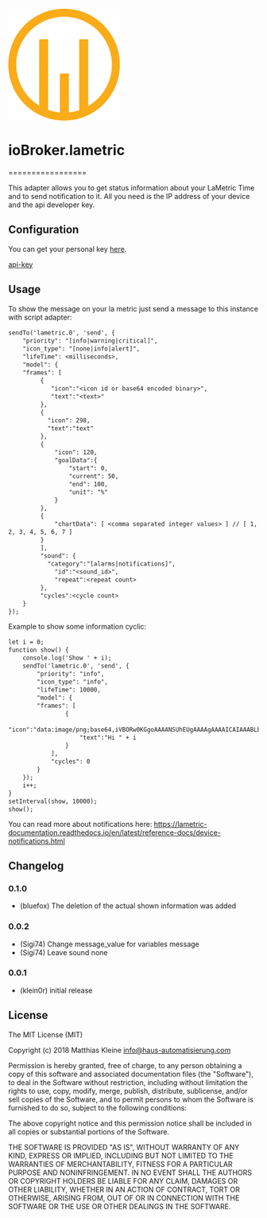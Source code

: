 ![Logo](admin/lametric.png)
# ioBroker.lametric
=================

This adapter allows you to get status information about your LaMetric Time and to send notification to it.
All you need is the IP address of your device and the api developer key.

## Configuration
You can get your personal key [here](https://developer.lametric.com/).

[api-key](docs/apiKey.png)

## Usage
To show the message on your la metric just send a message to this instance with script adapter:
```
sendTo('lametric.0', 'send', {
    "priority": "[info|warning|critical]",
    "icon_type": "[none|info|alert]",
    "lifeTime": <milliseconds>,
    "model": {
    "frames": [
         {
            "icon":"<icon id or base64 encoded binary>",
            "text":"<text>"
         },
         {
           "icon": 298,
           "text":"text"
         },
         {
             "icon": 120,
             "goalData":{
                 "start": 0,
                 "current": 50,
                 "end": 100,
                 "unit": "%"
             }
         },
         {
             "chartData": [ <comma separated integer values> ] // [ 1, 2, 3, 4, 5, 6, 7 ]
         }
         ],
         "sound": {
           "category":"[alarms|notifications]",
             "id":"<sound_id>",
             "repeat":<repeat count>
         },
         "cycles":<cycle count>
    }
});
```

Example to show some information cyclic:
```
let i = 0;
function show() {
    console.log('Show ' + i);
    sendTo('lametric.0', 'send', {
        "priority": "info",
        "icon_type": "info",
        "lifeTime": 10000,
        "model": {
        "frames": [
                {
                    "icon":"data:image/png;base64,iVBORw0KGgoAAAANSUhEUgAAAAgAAAAICAIAAABLbSncAAAAAXNSR0IArs4c6QAAAARnQU1BAACxjwv8YQUAAAAJcEhZcwAADsMAAA7DAcdvqGQAAAAYdEVYdFNvZnR3YXJlAHBhaW50Lm5ldCA0LjEuNWRHWFIAAABSSURBVBhXY1AIznff9ctz7z///yAEZAC5ytHVDEAKygIDpYhyiDoGIIaIQnQAGUAuVIJDRBpZAsglJAE0F1kCyAVJwC0HKgQihOUQq9CQSlw9AD51V+Bl/0hPAAAAAElFTkSuQmCC",
                    "text":"Hi " + i
                }
            ],
            "cycles": 0
        }
    });
    i++;
}
setInterval(show, 10000);
show();
```


You can read more about notifications here: https://lametric-documentation.readthedocs.io/en/latest/reference-docs/device-notifications.html

## Changelog

### 0.1.0
* (bluefox) The deletion of the actual shown information was added

### 0.0.2
* (Sigi74) Change message_value for variables message
* (Sigi74) Leave sound none

### 0.0.1
* (klein0r) initial release

## License

The MIT License (MIT)

Copyright (c) 2018 Matthias Kleine <info@haus-automatisierung.com>

Permission is hereby granted, free of charge, to any person obtaining a copy
of this software and associated documentation files (the "Software"), to deal
in the Software without restriction, including without limitation the rights
to use, copy, modify, merge, publish, distribute, sublicense, and/or sell
copies of the Software, and to permit persons to whom the Software is
furnished to do so, subject to the following conditions:

The above copyright notice and this permission notice shall be included in
all copies or substantial portions of the Software.

THE SOFTWARE IS PROVIDED "AS IS", WITHOUT WARRANTY OF ANY KIND, EXPRESS OR
IMPLIED, INCLUDING BUT NOT LIMITED TO THE WARRANTIES OF MERCHANTABILITY,
FITNESS FOR A PARTICULAR PURPOSE AND NONINFRINGEMENT. IN NO EVENT SHALL THE
AUTHORS OR COPYRIGHT HOLDERS BE LIABLE FOR ANY CLAIM, DAMAGES OR OTHER
LIABILITY, WHETHER IN AN ACTION OF CONTRACT, TORT OR OTHERWISE, ARISING FROM,
OUT OF OR IN CONNECTION WITH THE SOFTWARE OR THE USE OR OTHER DEALINGS IN
THE SOFTWARE.
